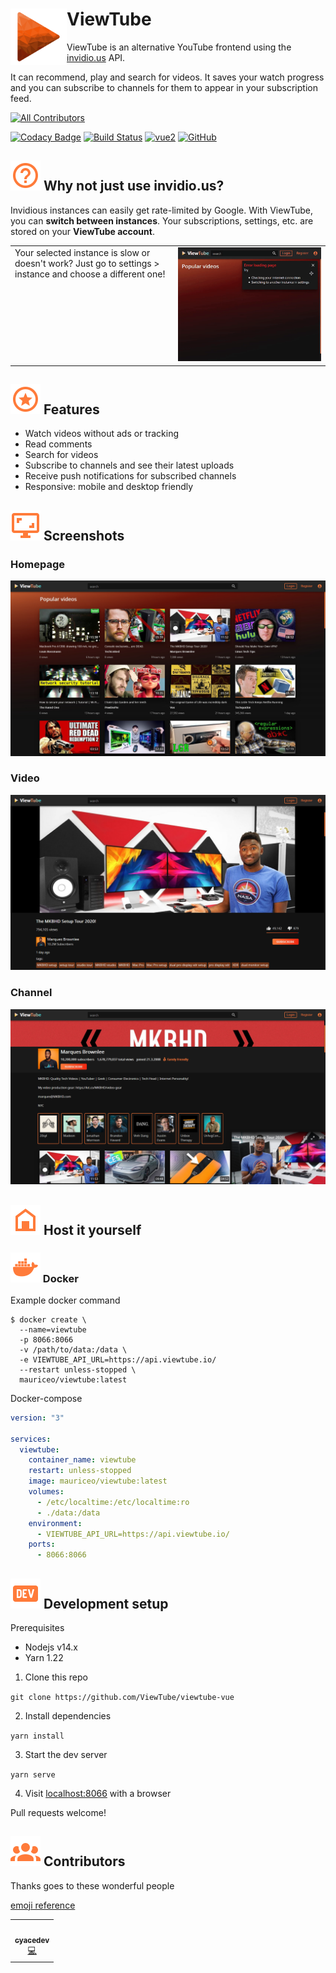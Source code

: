 <h1 align="left">ViewTube<img src=".github/images/logo.png" alt="" width="90" height="90" align="left" /></h1>

ViewTube is an alternative YouTube frontend using the [invidio.us](https://github.com/omarroth/invidious) API.

It can recommend, play and search for videos. It saves your watch progress and you can subscribe to channels for them to appear in your subscription feed.

<!-- ALL-CONTRIBUTORS-BADGE:START - Do not remove or modify this section -->
[![All Contributors](https://img.shields.io/badge/all_contributors-1-orange.svg)](#-contributors)
<!-- ALL-CONTRIBUTORS-BADGE:END -->
[![Codacy Badge](https://app.codacy.com/project/badge/Grade/3c74d1eff3fe47609a4f889ec1acbdd5)](https://www.codacy.com/manual/mauriceoegerli/viewtube-vue?utm_source=github.com&amp;utm_medium=referral&amp;utm_content=mauriceoegerli/viewtube-vue&amp;utm_campaign=Badge_Grade)
[![Build Status](https://drone.oeger.li/api/badges/ViewTube/viewtube-vue/status.svg)](https://drone.oeger.li/ViewTube/viewtube-vue)
[![vue2](https://img.shields.io/badge/vue-2.x-brightgreen.svg)](https://vuejs.org/)
[![GitHub](https://img.shields.io/github/license/mauriceoegerli/viewtube-vue)](https://github.com/ViewTube/viewtube-vue/blob/master/LICENSE)

## ![Screenshot-Homepage](.github/icons/question.svg) Why not just use invidio.us\?

Invidious instances can easily get rate-limited by Google. With ViewTube, you can <b>switch between instances</b>. Your subscriptions, settings, etc. are stored on your <b>ViewTube account</b>.

<table>
 <tr>
   <td valign="top">Your selected instance is slow or doesn't work? Just go to settings > instance and choose a different one!</td>
   <td><img src=".github/images/switch_instance.gif" /></td>
 </tr>
</table>

## ![Screenshot-Homepage](.github/icons/star.svg) Features
- Watch videos without ads or tracking
- Read comments
- Search for videos
- Subscribe to channels and see their latest uploads
- Receive push notifications for subscribed channels
- Responsive: mobile and desktop friendly

## ![Screenshot-Homepage](.github/icons/screenshot.svg) Screenshots

### Homepage
![Screenshot-Homepage](.github/images/screenshots/lxt1y0mk.bmp)

### Video
![Screenshot-Video](.github/images/screenshots/g2ejf7wf.bmp)

### Channel
![Screenshot-Channel](.github/images/screenshots/6j45ao5r.bmp)


## ![Screenshot-Homepage](.github/icons/home.svg) Host it yourself

### ![Screenshot-Homepage](.github/icons/docker.svg) Docker

Example docker command

```docker
$ docker create \
  --name=viewtube
  -p 8066:8066
  -v /path/to/data:/data \
  -e VIEWTUBE_API_URL=https://api.viewtube.io/
  --restart unless-stopped \
  mauriceo/viewtube:latest
```

Docker-compose
```yml
version: "3"

services:
  viewtube:
    container_name: viewtube
    restart: unless-stopped
    image: mauriceo/viewtube:latest
    volumes:
      - /etc/localtime:/etc/localtime:ro
      - ./data:/data
    environment:
      - VIEWTUBE_API_URL=https://api.viewtube.io/
    ports:
      - 8066:8066
```

## ![Screenshot-Homepage](.github/icons/dev.svg) Development setup

Prerequisites
- Nodejs v14.x
- Yarn 1.22

 1. Clone this repo
 
 `git clone https://github.com/ViewTube/viewtube-vue`
 
 2. Install dependencies
 
 `yarn install`
 
 3. Start the dev server
 
 `yarn serve`
 
 4. Visit [localhost:8066](http://localhost:8066) with a browser
 
Pull requests welcome!

## ![Screenshot-Homepage](.github/icons/people.svg) Contributors

Thanks goes to these wonderful people

[emoji reference](https://allcontributors.org/docs/en/emoji-key)

<!-- ALL-CONTRIBUTORS-LIST:START - Do not remove or modify this section -->
<!-- prettier-ignore-start -->
<!-- markdownlint-disable -->
<table>
  <tr>
    <td align="center"><a href="https://github.com/cyacedev"><img src="https://avatars0.githubusercontent.com/u/46712905?v=4" width="100px;" alt=""/><br /><sub><b>cyacedev</b></sub></a><br /><a href="https://github.com/ViewTube/viewtube-vue/commits?author=cyacedev" title="Code">💻</a></td>
  </tr>
</table>

<!-- markdownlint-enable -->
<!-- prettier-ignore-end -->
<!-- ALL-CONTRIBUTORS-LIST:END -->
